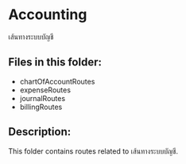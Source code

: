 # Accounting

เส้นทางระบบบัญชี

## Files in this folder:

- chartOfAccountRoutes
- expenseRoutes
- journalRoutes
- billingRoutes

## Description:

This folder contains routes related to เส้นทางระบบบัญชี.
